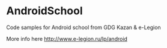 # AndroidSchool
Code samples for Android school from GDG Kazan &amp; e-Legion 

More info here http://www.e-legion.ru/lp/android
